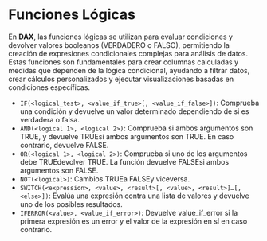 # Funciones Lógicas

En **DAX**, las funciones lógicas se utilizan para evaluar condiciones y devolver valores booleanos (VERDADERO o FALSO), permitiendo la creación de expresiones condicionales complejas para análisis de datos. Estas funciones son fundamentales para crear columnas calculadas y medidas que dependen de la lógica condicional, ayudando a filtrar datos, crear cálculos personalizados y ejecutar visualizaciones basadas en condiciones específicas.

- `IF(<logical_test>, <value_if_true>[, <value_if_false>])`: Comprueba una condición y devuelve un valor determinado dependiendo de si es verdadera o falsa.
- `AND(<logical 1>, <logical 2>)`: Comprueba si ambos argumentos son TRUE, y devuelve TRUEsi ambos argumentos son TRUE. En caso contrario, devuelve FALSE.
- `OR(<logical 1>, <logical 2>)`: Comprueba si uno de los argumentos debe TRUEdevolver TRUE. La función devuelve FALSEsi ambos argumentos son FALSE.
- `NOT(<logical>)`: Cambios TRUEa FALSEy viceversa.
- `SWITCH(<expression>, <value>, <result>[, <value>, <result>]…[, <else>])`: Evalúa una expresión contra una lista de valores y devuelve uno de los posibles resultados.
- `IFERROR(<value>, <value_if_error>)`: Devuelve value_if_error si la primera expresión es un error y el valor de la expresión en sí en caso contrario.
